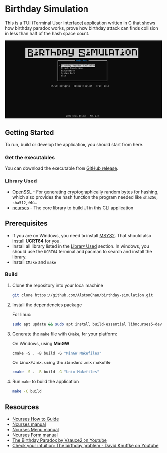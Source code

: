 # Birthday Simulation

This is a TUI (Terminal User Interface) application written in C that shows how birthday paradox works, prove how birthday attack can finds collision in less than half of the hash space count.

![Application preview](./preview.png)

## Getting Started

To run, build or develop the application, you should start from here.

### Get the executables

You can download the executable from [GitHub release](https://github.com/AlstonChan/birthday-simulation/releases/latest).

### Library Used

- [OpenSSL](https://www.openssl.org/) - For generating cryptographically random bytes for hashing, which also provides the hash function the program needed like `sha256`, `sha512`, etc..
- [ncurses](https://invisible-island.net/ncurses/) - The core library to build UI in this CLI application

## Prerequisites

- If you are on Windows, you need to install [MSYS2](https://www.msys2.org/). That should also install **UCRT64** for you.
- Install all library listed in the [Library Used](#library-used) section. In windows, you should use the `UCRT64` terminal and pacman to search and install the library.
- Install `CMake` and `make`

### Build

1. Clone the repository into your local machine

   ```bash
   git clone https://github.com/AlstonChan/birthday-simulation.git
   ```

2. Install the dependencies package

   For linux:

   ```bash
   sudo apt update && sudo apt install build-essential libncurses5-dev libncursesw5-dev libssl-dev libglib2.0-dev libc6-dev libzstd-dev libtinfo-dev gdb valgrind clang-format
   ```

3. Generate the `make` file with `CMake`, for your platform:

   On Windows, using **MinGW**

   ```powershell
   cmake -S . -B build -G "MinGW Makefiles"
   ```

   On Linux/Unix, using the standard unix makefile

   ```bash
   cmake -S . -B build -G "Unix Makefiles"
   ```

4. Run `make` to build the application

   ```bash
   make -C build
   ```

## Resources

- [Ncurses How to Guide](https://invisible-island.net/ncurses/howto/NCURSES-Programming-HOWTO.html)
- [Ncurses manual](https://invisible-island.net/ncurses/man/ncurses.3x.html)
- [Ncurses Menu manual](https://invisible-island.net/ncurses/man/menu.3x.html)
- [Ncurses Form manual](https://invisible-island.net/ncurses/man/form.3x.html)
- [The Birthday Paradox by Vsauce2 on Youtube](https://www.youtube.com/watch?v=ofTb57aZHZs)
- [Check your intuition: The birthday problem - David Knuffke on Youtube](https://www.youtube.com/watch?v=KtT_cgMzHx8)
